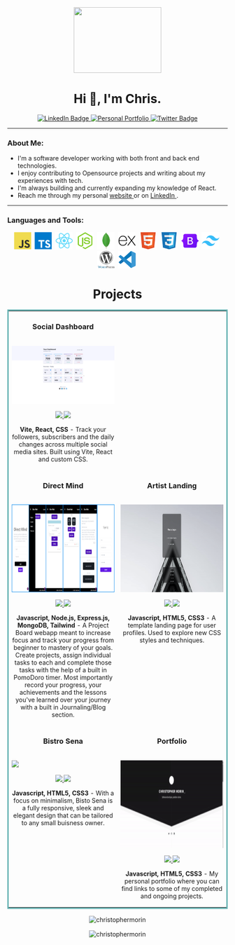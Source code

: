 <div id="header" align="center">
    <img src="https://media.giphy.com/media/usoDrVmV7nR0FSPdrt/giphy.gif" width="200" height="150"/>
</div>
<h1 align="center">
    Hi 👋, I'm Chris.
</h1>
<div id="badges" align="center">
    <a href="https://www.linkedin.com/in/chrisjmorin/" target="_blank">
        <img src="https://img.shields.io/badge/LinkedIn-blue?logo=linkedin&logoColor=white&style=for-the-badge" alt="LinkedIn Badge" />
    </a>
    <a href="https://chrismorin.netlify.app/" target="_blank">
        <img src="https://img.shields.io/badge/Portfolio-red?&style=for-the-badge" alt="Personal Portfolio" />
    </a>
    <a href="https://twitter.com/longhumans" target="_blank">
        <img src="https://img.shields.io/badge/Twitter-blue?logo=twitter&logoColor=white&style=for-the-badge" alt="Twitter Badge" />
    </a>
</div>

---

### About Me:
- I'm a software developer working with both front and back end technologies.
- I enjoy contributing to Opensource projects and writing about my experiences with tech.
- I'm always building and currently expanding my knowledge of React.
- Reach me through my personal <a href="https://chrismorin.netlify.app/"> website </a> or on <a href="https://www.linkedin.com/in/chrisjmorin/"> LinkedIn </a>.

---

### Languages and Tools:
<div id="langTech" align="center">
      <img src="https://github.com/devicons/devicon/blob/1119b9f84c0290e0f0b38982099a2bd027a48bf1/icons/javascript/javascript-original.svg" title="JavaScript" alt="Javascript" width="40" height="40"/>&nbsp;
      <img src="https://github.com/devicons/devicon/blob/1119b9f84c0290e0f0b38982099a2bd027a48bf1/icons/typescript/typescript-original.svg" title="Typescript" alt="Typescript" width="40" height="40"/>&nbsp;
      <img src="https://github.com/devicons/devicon/blob/1119b9f84c0290e0f0b38982099a2bd027a48bf1/icons/react/react-original.svg" title="React" alt="React" width="40" height="40"/>&nbsp;
      <img src="https://github.com/devicons/devicon/blob/1119b9f84c0290e0f0b38982099a2bd027a48bf1/icons/nodejs/nodejs-original.svg" title="Nodejs" alt="Nodejs" width="40" height="40"/>&nbsp;  
      <img src="https://github.com/devicons/devicon/blob/1119b9f84c0290e0f0b38982099a2bd027a48bf1/icons/mongodb/mongodb-original.svg" title="MongoDB" alt="Mongodb" width="40" height="40"/>&nbsp;
      <img src="https://github.com/devicons/devicon/blob/1119b9f84c0290e0f0b38982099a2bd027a48bf1/icons/express/express-original.svg" title="Express" alt="Express" width="40" height="40" style="color: white"/>&nbsp;
      <img src="https://github.com/devicons/devicon/blob/1119b9f84c0290e0f0b38982099a2bd027a48bf1/icons/html5/html5-original.svg" title="HTML5" alt="HTML5" width="40" height="40" style="color: white"/>&nbsp;
      <img src="https://github.com/devicons/devicon/blob/1119b9f84c0290e0f0b38982099a2bd027a48bf1/icons/css3/css3-original.svg" title="CSS3" alt="CSS3" width="40" height="40" style="color: white"/>&nbsp;
      <img src="https://github.com/devicons/devicon/blob/1119b9f84c0290e0f0b38982099a2bd027a48bf1/icons/bootstrap/bootstrap-original.svg" title="Bootstrap" alt="Bootstrap" width="40" height="40" style="color: white"/>&nbsp;
      <img src="https://github.com/devicons/devicon/blob/1119b9f84c0290e0f0b38982099a2bd027a48bf1/icons/tailwindcss/tailwindcss-plain.svg" title="Tailwind" alt="Tailwind" width="40" height="40" style="color: white"/>&nbsp;
      <img src="https://github.com/devicons/devicon/blob/1119b9f84c0290e0f0b38982099a2bd027a48bf1/icons/wordpress/wordpress-original.svg" title="Wordpress" alt="Wordpress" width="40" height="40" style="color: white"/>&nbsp;
       <img src="https://github.com/devicons/devicon/blob/1119b9f84c0290e0f0b38982099a2bd027a48bf1/icons/vscode/vscode-original.svg" title="VS Code" alt="VS Code" width="40" height="40" style="color: white"/>&nbsp;
</div>



<!---<p align="center"> <a href="https://developer.mozilla.org/en-US/docs/Web/CSS" target="_blank" rel="noreferrer"> <img src="https://raw.githubusercontent.com/devicons/devicon/master/icons/css3/css3-original-wordmark.svg" alt="css3" width="40" height="40"/> </a> <a href="https://developer.mozilla.org/en-US/docs/Web/HTML" target="_blank" rel="noreferrer"> <img src="https://raw.githubusercontent.com/devicons/devicon/master/icons/html5/html5-original-wordmark.svg" alt="html5" width="40" height="40"/> </a> <a href="https://developer.mozilla.org/en-US/docs/Web/JavaScript" target="_blank" rel="noreferrer"> <img src="https://raw.githubusercontent.com/devicons/devicon/master/icons/javascript/javascript-original.svg" alt="javascript" width="40" height="40"/> </a> <a href="https://nodejs.org" target="_blank" rel="noreferrer"> <img src="https://raw.githubusercontent.com/devicons/devicon/master/icons/nodejs/nodejs-original-wordmark.svg" alt="nodejs" width="40" height="40"/> </a> <a href="https://reactjs.org/" target="_blank" rel="noreferrer"> <img src="https://raw.githubusercontent.com/devicons/devicon/master/icons/react/react-original-wordmark.svg" alt="react" width="40" height="40"/> </a>  </p> --->

<h1 align="center">Projects</h1>
<table bordercolor="#66b2b2">
      <tr>
   <td width="50%" valign="top">
      <h3 align="center">Social Dashboard</h3>
        <br />
        <a target="_blank" href="https://react-social-dashboard.netlify.app/">
            <img src="https://github.com/christophermorin/assets/blob/86be6bba3d98e410d64a6ca9136870f1ce30bda3/react-social-dashboard.gif" width="500"  alt="Social Dashboard"/>
        </a>
        <br />
        <p align="center">
          
  <a href="https://github.com/christophermorin/react-social-dashboard" target="_blank">
    <img src="https://img.shields.io/static/v1?label=|&message=REPO&color=23555f&style=plastic&logo=github&logo-color=white"/>
  </a> 
  <a href="https://react-social-dashboard.netlify.app/">
    <img src="https://img.shields.io/static/v1?label=|&message=WEBSITE&color=cdf998&style=plastic&logo=wordpress&logo-color=white"/>
  </a>
      </p>
        <p align="center"><strong>Vite, React, CSS</strong> - Track your followers, subscribers and the daily changes across multiple social media sites. Built using Vite, React and custom CSS.</p>
    </td>

  </tr>
  <tr>
   <td width="50%" valign="top">
      <h3 align="center">Direct Mind</h3>
        <br />
        <a target="_blank" href="https://github.com/christophermorin/directing-mind">
            <img src="https://github.com/christophermorin/assets/blob/d50c3da7ce5ba934b9601e0893da73e3f57464a3/DirectMind.jpg" width="100%" height="200px" alt="Direct Mind"/>
        </a>
        <br />
        <p align="center">
          
  <a href="https://github.com/christophermorin/directing-mind" target="_blank">
    <img src="https://img.shields.io/static/v1?label=|&message=REPO&color=23555f&style=plastic&logo=github&logo-color=white"/>
  </a>  
    <img src="https://img.shields.io/static/v1?label=|&message=WEBSITE&color=cdf998&style=plastic&logo=wordpress&logo-color=white"/>
  </a>
      </p>
        <p align="center"><strong>Javascript, Node.js, Express.js, MongoDB, Tailwind</strong> - A Project Board webapp meant to increase focus and track your progress from beginner to mastery of your goals. Create projects, assign individual tasks to each and complete those tasks with the help of a built in PomoDoro timer. Most importantly record your progress, your achievements and the lessons you've learned over your journey with a built in Journaling/Blog section.</p>
    </td>
    <td width="50%" valign="top">
      <h3 align="center">Artist Landing</h3>
        <br />
        <a target="_blank" href="https://artist-landing.netlify.app/">
            <img src="https://github.com/christophermorin/assets/blob/ad3d0da849e0b02fe62adb73e17b6cc0dcb3706d/artist_landing.gif" height="200px">
        </a>
        <br />
        <p align="center">
  <a href="https://github.com/christophermorin/artist_landing" target="_blank">
    <img src="https://img.shields.io/static/v1?label=|&message=REPO&color=23555f&style=plastic&logo=github&logo-color=white"/>
  </a>  
  <a href="https://artist-landing.netlify.app/" target="_blank">
    <img src="https://img.shields.io/static/v1?label=|&message=WEBSITE&color=cdf998&style=plastic&logo=wordpress&logo-color=white"/>
  </a>
      </p>
        <p align="center"> <strong>Javascript, HTML5, CSS3</strong> - A template landing page for user profiles. Used to explore new CSS styles and techniques.</p>
    </td>
  </tr>
  <tr>
    <td width="50%" valign="top">
      <h3 align="center">Bistro Sena</h3>
        <br />
        <a target="_blank" href="https://bistrosena.netlify.app"/>
            <img src="https://github.com/christophermorin/assets/blob/a6689edd58f68fc8877fc9393c3a6833911aef55/ezgif.com-gif-maker.gif">
        </a>
        <br />
        <p align="center">
            <a href="https://github.com/christophermorin/bistro_sena" target="_blank">
    <img src="https://img.shields.io/static/v1?label=|&message=REPO&color=23555f&style=plastic&logo=github&logo-color=white"/>
  </a>  
  <a href="https://bistrosena.netlify.app/" target="_blank">
    <img src="https://img.shields.io/static/v1?label=|&message=WEBSITE&color=cdf998&style=plastic&logo=wordpress&logo-color=white"/>
  </a>
      </p>
        <p align="center"> <strong>Javascript, HTML5, CSS3</strong> - With a focus on minimalism, Bisto Sena is a fully responsive, sleek and elegant design that can be tailored to any small buisness owner.</p>
    </td>
    <td width="50%" valign="top">
      <h3 align="center">Portfolio</h3>
        <br />
      <a target="_blank" href="https://chrismorin.netlify.app/">
            <img src="https://github.com/christophermorin/assets/blob/99e80408635aea63a0cf504084c4b07e54158584/portfolio.gif" height="200px" width="100%" alt="Portfolio"/>
        </a>
        <br />
        <p align="center">
  <a href="https://github.com/christophermorin/port_reason" target= _blank>
    <img src="https://img.shields.io/static/v1?label=|&message=REPO&color=23555f&style=plastic&logo=github&logo-color=white"/>
  </a>
  <a href="https://chrismorin.netlify.app/" target="_blank">
    <img src="https://img.shields.io/static/v1?label=|&message=WEBSITE&color=cdf998&style=plastic&logo=wordpress&logo-color=white"/>
  </a>
      </p>
        <p align="center"><strong>Javascript, HTML5, CSS3</strong> - My personal portfolio where you can find links to some of my completed and ongoing projects.</p>
    </td>
  </tr>
  
  
</table>

<p align="center"><img align="center" src="https://github-readme-stats.vercel.app/api/top-langs?username=christophermorin&show_icons=true&locale=en&layout=compact" alt="christophermorin" /></p>

<p align="center"><img align="center" src="https://github-readme-streak-stats.herokuapp.com/?user=christophermorin&" alt="christophermorin" /></p>

